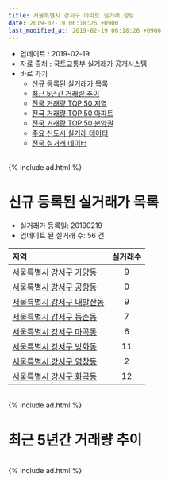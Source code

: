 ```yaml
---
title: 서울특별시 강서구 아파트 실거래 정보
date: 2019-02-19 06:18:26 +0900
last_modified_at: 2019-02-19 06:18:26 +0900
---
```


* 업데이트 : 2019-02-19
* 자료 출처 : [국토교통부 실거래가 공개시스템](http://rt.molit.go.kr)
* 바로 가기
    * [신규 등록된 실거래가 목록](#신규-등록된-실거래가-목록)
    * [최근 5년간 거래량 추이](#최근-5년간-거래량-추이)
    * [전국 거래량 TOP 50 지역](https://ayogom.github.io/apt-trade-info/최근-3개월-전국에서-가장-거래가-많이-발생한-지역)
    * [전국 거래량 TOP 50 아파트](https://ayogom.github.io/apt-trade-info/최근-3개월-전국에서-가장-거래가-많이-발생한-아파트)
    * [전국 거래량 TOP 50 분양권](https://ayogom.github.io/apt-trade-info/최근-3개월-전국에서-가장-거래가-많이-발생한-분양권)
    * [주요 신도시 실거래 데이터](https://ayogom.github.io/apt-trade-info/주요-신도시)
    * [전국 실거래 데이터](https://ayogom.github.io/apt-trade-info/전국)

<br>
{% include ad.html %}
<br>

# 신규 등록된 실거래가 목록
* 실거래가 등록일: 20190219
* 업데이트 된 실거래 수: 56 건


|지역|실거래수|
|:---|:---:|
|[서울특별시 강서구 가양동](https://ayogom.github.io/apt-trade-info/서울특별시-강서구-가양동)|9|
|[서울특별시 강서구 공항동](https://ayogom.github.io/apt-trade-info/서울특별시-강서구-공항동)|0|
|[서울특별시 강서구 내발산동](https://ayogom.github.io/apt-trade-info/서울특별시-강서구-내발산동)|9|
|[서울특별시 강서구 등촌동](https://ayogom.github.io/apt-trade-info/서울특별시-강서구-등촌동)|7|
|[서울특별시 강서구 마곡동](https://ayogom.github.io/apt-trade-info/서울특별시-강서구-마곡동)|6|
|[서울특별시 강서구 방화동](https://ayogom.github.io/apt-trade-info/서울특별시-강서구-방화동)|11|
|[서울특별시 강서구 염창동](https://ayogom.github.io/apt-trade-info/서울특별시-강서구-염창동)|2|
|[서울특별시 강서구 화곡동](https://ayogom.github.io/apt-trade-info/서울특별시-강서구-화곡동)|12|


<br>
{% include ad.html %}
<br>

# 최근 5년간 거래량 추이


<div style="width:100%;">
    <canvas id="deal_progress" height="200"></canvas>
</div>

<script>
new Chart(document.getElementById("deal_progress"), {
    type: 'line',
    data: {
        labels: ['201402','201403','201404','201405','201406','201407','201408','201409','201410','201411','201412','201501','201502','201503','201504','201505','201506','201507','201508','201509','201510','201511','201512','201601','201602','201603','201604','201605','201606','201607','201608','201609','201610','201611','201612','201701','201702','201703','201704','201705','201706','201707','201708','201709','201710','201711','201712','201801','201802','201803','201804','201805','201806','201807','201808','201809','201810','201811','201812','201901','201902'],
        datasets: [{
            label: '매매',
            pointRadius: 1,
            data: [459, 446, 267, 261, 237, 333, 548, 586, 497, 387, 389, 736, 740, 1053, 787, 641, 845, 827, 562, 762, 661, 393, 249, 274, 307, 598, 808, 856, 953, 828, 710, 582, 673, 275, 198, 188, 276, 508, 448, 797, 896, 965, 285, 296, 363, 396, 449, 651, 714, 701, 282, 327, 298, 483, 1058, 317, 166, 79, 82, 46, 1],
            borderColor: "rgba(255, 201, 14, 1)",
            backgroundColor: "rgba(255, 201, 14, 0.5)",
            fill: false,
            lineTension: 0
        },{
            label: '전월세',
            pointRadius: 1,
            data: [0, 794, 691, 709, 769, 868, 877, 822, 765, 683, 679, 788, 679, 833, 723, 625, 601, 648, 609, 574, 764, 609, 736, 740, 807, 888, 775, 758, 849, 1075, 1158, 867, 1027, 808, 727, 650, 888, 823, 714, 739, 787, 777, 742, 728, 637, 693, 749, 738, 694, 939, 657, 677, 763, 941, 985, 790, 955, 796, 636, 538, 165],
            borderColor: "rgba(0, 141, 185, 1)",
            backgroundColor: "rgba(0, 141, 185, 0.5)",
            fill: false,
            lineTension: 0
        }
        ]
    },
    options: {
        responsive: true,
        title: {
            display: false
        },
        tooltips: {
            mode: 'index',
            intersect: false
        },
        hover: {
            mode: 'nearest',
            intersect: true
        },
        scales: {
            xAxes: [{
                display: true,
                scaleLabel: {
                    display: true,
                    labelString: '년/월'
                }
            }],
            yAxes: [{
                display: true,
                ticks: {
                    suggestedMin: 0,
                },
                scaleLabel: {
                    display: true,
                    labelString: '실거래 수'
                }
            }]
        }
    }
});

</script>


<br>
{% include ad.html %}
<br>

